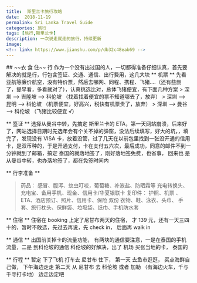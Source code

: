```yaml
---
title:  斯里兰卡旅行攻略
date:  2018-11-19
permalink: Sri Lanka Travel Guide
categories: 旅行 
tags: [旅行,斯里兰卡]
description: 一次说走就走的旅行，持续更新
image: 
<!-- link: https://www.jianshu.com/p/db32c48eab69 -->
---
```

<p class="description"></p>
## ~~衣 食 住~~ 行
作为一个没有出过国的人，一切都得准备仔细认真，首先要解决的就是行，行包含签证、交通、通信、出行费用，这几大块
** 机票 **
先看亚航等廉价航空，没有特价票，然后去哪网、同程、携程、飞猪....（还有些删了，提早看，多看就对了），认真挑选比对，总体飞猪便宜，有下面几种方案
> 深圳 --> 吉隆坡 --> 科伦坡  （找着找着便宜的票不知道哪去了，放弃）
> 深圳 --> 昆明 --> 科伦坡  （机票便宜，好高兴，税快有机票贵了，放弃）
> 深圳 --> 曼谷 --> 科伦坡 （飞猪比较便宜 √）

<!-- more -->

** 签证 **
  选择从曼谷中转，先搞定 斯里兰卡的 ETA，第一天网站崩溃，后来好了，网站选择日期时先选年会有个关不掉的弹窗，没法后续填写，好大的坑，，填完了，发现没有 VISA 卡，放着没管，过了几天在以前包里找到一张没开通的信用卡，是双币种的，于是开通支付，卡在支付五六次，最后成功，同意的邮件不到一分钟就到了邮箱，搞定
  泰国的就落地签了，刚好落地签免费，也省事， 回来也 是从曼谷中转，也办落地签了，都在免签时间内

** 行李准备 **
>  药品： 感冒、腹泻、蚊虫叮咬，葡萄糖、补液盐、防晒霜等
>  充电转换头、充电宝、备用手机、现金、信用卡/华夏银联卡
>  复印件： 护照、机票 、ETA、酒店预订、照片、信用卡、保险 双份
>  衣物、鞋、泳衣、头巾、 手套、旅行枕头、保鲜袋、垃圾袋、纸巾、手机防水套

** 住宿 **
 住宿在 booking 上定了尼甘布两天的住宿， 才 139 元，还有一天三四十的，暂时不敢选，先过去再说，先 check in， 后面再 walk in  

** 通信 **
 出国前关掉卡的流量功能， 有两块的通信要注意，一是在泰国的手机流量，二是 到科伦坡的通信 
 科伦坡的好解决，出了 机场 买张当地的卡， 泰国的

** 行程 **
 暂定 下了飞机 打车去 尼甘布 住下， 第一天 去鱼市逛逛， 买点海鲜自己做， 下午海边走走
 第二天 从 尼甘布 去 科伦坡 或者 加勒 （有海边火车，千与千寻打卡地）
 边走边定吧

